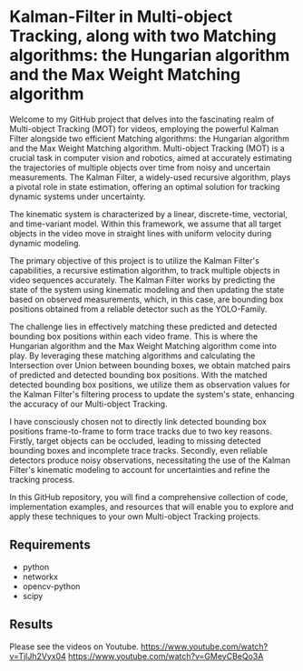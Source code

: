 # Kalman-Filter in Multi-object Tracking, along with two Matching algorithms: the Hungarian algorithm and the Max Weight Matching algorithm

Welcome to my GitHub project that delves into the fascinating realm of Multi-object Tracking (MOT) for videos, employing the powerful Kalman Filter alongside two efficient Matching algorithms: the Hungarian algorithm and the Max Weight Matching algorithm. Multi-object Tracking (MOT) is a crucial task in computer vision and robotics, aimed at accurately estimating the trajectories of multiple objects over time from noisy and uncertain measurements. The Kalman Filter, a widely-used recursive algorithm, plays a pivotal role in state estimation, offering an optimal solution for tracking dynamic systems under uncertainty.

The kinematic system is characterized by a linear, discrete-time, vectorial, and time-variant model. Within this framework, we assume that all target objects in the video move in straight lines with uniform velocity during dynamic modeling. 

The primary objective of this project is to utilize the Kalman Filter's capabilities, a recursive estimation algorithm, to track multiple objects in video sequences accurately. The Kalman Filter works by predicting the state of the system using kinematic modeling and then updating the state based on observed measurements, which, in this case, are bounding box positions obtained from a reliable detector such as the YOLO-Family.

The challenge lies in effectively matching these predicted and detected bounding box positions within each video frame. This is where the Hungarian algorithm and the Max Weight Matching algorithm come into play. By leveraging these matching algorithms and calculating the Intersection over Union between bounding boxes, we obtain matched pairs of predicted and detected bounding box positions. With the matched detected bounding box positions, we utilize them as observation values for the Kalman Filter's filtering process to update the system's state, enhancing the accuracy of our Multi-object Tracking. 

I have consciously chosen not to directly link detected bounding box positions frame-to-frame to form trace tracks due to two key reasons. Firstly, target objects can be occluded, leading to missing detected bounding boxes and incomplete trace tracks. Secondly, even reliable detectors produce noisy observations, necessitating the use of the Kalman Filter's kinematic modeling to account for uncertainties and refine the tracking process.

In this GitHub repository, you will find a comprehensive collection of code, implementation examples, and resources that will enable you to explore and apply these techniques to your own Multi-object Tracking projects.

## Requirements
- python
- networkx
- opencv-python
- scipy

## Results
Please see the videos on Youtube.
https://www.youtube.com/watch?v=TjlJh2Vyx04
https://www.youtube.com/watch?v=GMeyCBeQo3A


